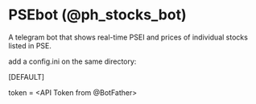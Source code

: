 # PSEbot (@ph_stocks_bot)
A telegram bot that shows real-time PSEI and prices of individual stocks listed in PSE.

add a config.ini on the same directory:

[DEFAULT]

token = <API Token from @BotFather>
